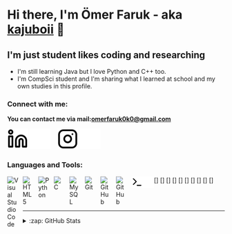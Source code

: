 # Hi there, I'm Ömer Faruk - aka [kajuboii][github] 👋 


## I'm just student likes coding and researching

- I'm still learning Java but I love Python and C++ too.
- I'm CompSci student and I'm sharing what I learned at school and my own studies in this profile.

### Connect with me:

**You can contact me via mail:omerfaruk0k0@gmail.com**

[![website](./img/linkedin-light.svg)](https://www.linkedin.com/in/%C3%B6mer-faruk-k%C3%BC%C3%A7%C3%BCk%C3%B6nder-69642b1bb#gh-light-mode-only)
[![website](./img/linkedin-dark.svg)](https://www.linkedin.com/in/%C3%B6mer-faruk-k%C3%BC%C3%A7%C3%BCk%C3%B6nder-69642b1bb#gh-light-mode-only#gh-dark-mode-only)
&nbsp;&nbsp;
[![website](./img/instagram-light.svg)](https://instagram.com/omerfaruk0k0)
[![website](./img/instagram-dark.svg)](https://instagram.com/omerfaruk0k0)

### Languages and Tools:

[<img align="left" alt="Visual Studio Code" width="26px" src="https://cdn.jsdelivr.net/gh/devicons/devicon/icons/vscode/vscode-original.svg" style="padding-right:10px;" />]
[<img align="left" alt="HTML5" width="26px" src="https://cdn.jsdelivr.net/gh/devicons/devicon/icons/html5/html5-original.svg" style="padding-right:10px;" />]
[<img align="left" alt="Python" width="26px" src="https://cdn.jsdelivr.net/gh/devicons/devicon/icons/python/python-original.svg" style="padding-right:10px;" />]
[<img align="left" alt="C" width="26px" src="https://cdn.jsdelivr.net/gh/devicons/devicon/icons/c/c-original.svg" style="padding-right:10px;" />]
[<img align="left" alt="MySQL" width="26px" src="https://cdn.jsdelivr.net/gh/devicons/devicon/icons/mysql/mysql-original.svg" style="padding-right:10px;" />]
[<img align="left" alt="Git" width="26px" src="https://cdn.jsdelivr.net/gh/devicons/devicon/icons/git/git-original.svg" style="padding-right:10px;" />]
[<img align="left" alt="GitHub" width="26px" src="https://user-images.githubusercontent.com/3369400/139447912-e0f43f33-6d9f-45f8-be46-2df5bbc91289.png" style="padding-right:10px;" />]
[<img align="left" alt="GitHub" width="26px" src="https://user-images.githubusercontent.com/3369400/139448065-39a229ba-4b06-434b-bc67-616e2ed80c8f.png" style="padding-right:10px;" />]
[<img align="left" alt="Terminal" width="26px" src="./img/terminal-light.svg" />]
[<img align="left" alt="Terminal" width="26px" src="./img/terminal-dark.svg" />]

<br />
<br />

---

<details>
  <summary>:zap: GitHub Stats</summary>

  <img align="left" alt="codeSTACKr's GitHub Stats" src="https://github-readme-stats.vercel.app/api?username=kajuboii&show_icons=true&hide_border=false&title_color=ff652f&icon_color=FFE400&bg_color=09131B&text_color=ffffff&border_color=0c1a25" />

</details>

[github]: https://github.com/kajuboii
[instagram]: https://instagram.com/omerfaruk0k0
[linkedin]: https://www.linkedin.com/in/%C3%B6mer-faruk-k%C3%BC%C3%A7%C3%BCk%C3%B6nder-69642b1bb/

